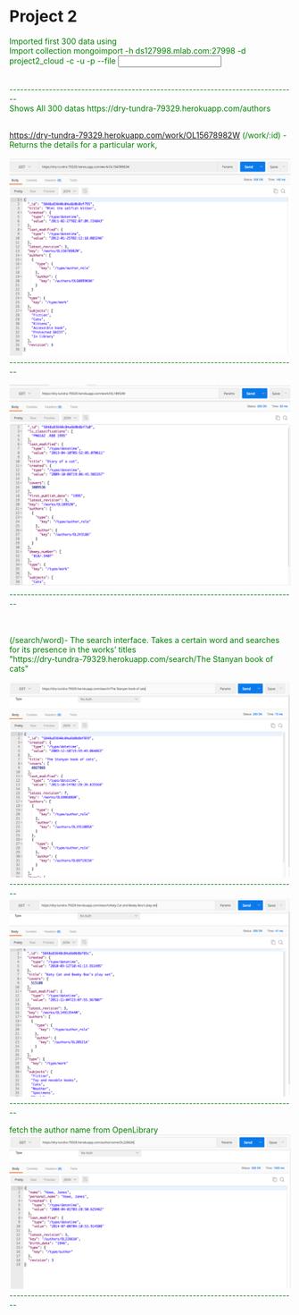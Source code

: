 # Project 2

<span style="color: green">Imported first 300 data using <br />
Import collection
mongoimport -h ds127998.mlab.com:27998 -d project2_cloud -c <collection> -u <user> -p <password> --file <input file>
<br />
<br />

</span>
<span style="color: green"> -------------------------------------------------------------------------------- </span><br />
<span style="color: green">Shows All 300 datas  https://dry-tundra-79329.herokuapp.com/authors </span> <br />

<br />



<span style="color: green"> https://dry-tundra-79329.herokuapp.com/work/OL15678982W (/work/:id) - Returns the details for a particular work, </span> <br />
<br />
![image](https://raw.githubusercontent.com/i143code/OpenLibrary/master/images/Screen%20Shot%202016-12-09%20at%207.04.54%20PM.png)
<span style="color: green"> -------------------------------------------------------------------------------- </span>

![image](https://raw.githubusercontent.com/i143code/OpenLibrary/master/images/Screen%20Shot%202016-12-09%20at%207.05.58%20PM.png)
<span style="color: green"> -------------------------------------------------------------------------------- </span>


<br />
<br />
<span style="color: green">   (/search/word)- The search interface. Takes a certain word and searches for its presence in the works’ titles <br />
"https://dry-tundra-79329.herokuapp.com/search/The Stanyan book of cats"  </span>
<br />


![image](https://raw.githubusercontent.com/i143code/OpenLibrary/master/images/Screen%20Shot%202016-12-09%20at%207.08.19%20PM.png)
<span style="color: green"> -------------------------------------------------------------------------------- </span>
<br />
![image](https://raw.githubusercontent.com/i143code/OpenLibrary/master/images/Screen%20Shot%202016-12-09%20at%207.08.43%20PM.png)
<span style="color: green"> -------------------------------------------------------------------------------- </span>



<span style="color: green">  fetch the author name  from OpenLibrary </span>
![image](https://raw.githubusercontent.com/i143code/OpenLibrary/master/images/Screen%20Shot%202016-12-09%20at%207.07.36%20PM.png)
<span style="color: green"> -------------------------------------------------------------------------------- </span>
